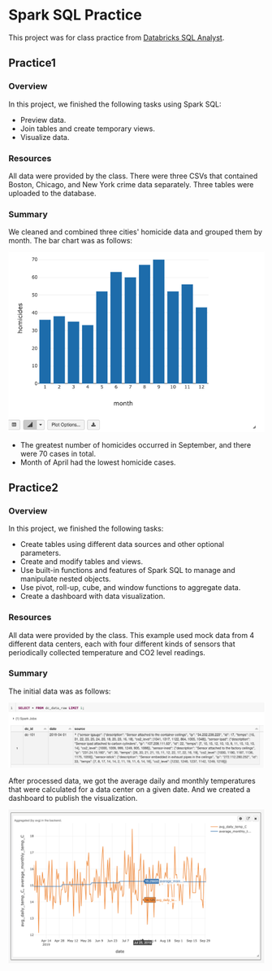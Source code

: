 # Spark SQL Practice
This project was for class practice from [Databricks SQL Analyst](https://academy.databricks.com/sql-analyst).
## Practice1
### Overview
In this project, we finished the following tasks using Spark SQL:
- Preview data.
- Join tables and create temporary views.
- Visualize data.

### Resources
All data were provided by the class. There were three CSVs that contained Boston, Chicago, and New York crime data separately. Three tables were uploaded to the database.

### Summary
We cleaned and combined three cities' homicide data and grouped them by month. The bar chart was as follows:

![](Images/Chart1.png)

- The greatest number of homicides occurred in September, and there were 70 cases in total.
- Month of April had the lowest homicide cases.

## Practice2
### Overview
In this project, we finished the following tasks:
- Create tables using different data sources and other optional parameters.
- Create and modify tables and views.
- Use built-in functions and features of Spark SQL to manage and manipulate nested objects.
- Use pivot, roll-up, cube, and window functions to aggregate data.
- Create a dashboard with data visualization.

### Resources
All data were provided by the class. This example used mock data from 4 different data centers, each with four different kinds of sensors that periodically collected temperature and CO2 level readings.

### Summary
The initial data was as follows:

![](Images/code1.png)

After processed data, we got the average daily and monthly temperatures that were calculated for a data center on a given date. And we created a dashboard to publish the visualization.

![](Images/chart2.png)
